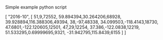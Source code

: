 Simple example python script 

  [
    "2016-10",
    [
      51,9,72552,
      59.894394,30.264206,68928,
      39.928894,116.388306,49394,
      38,-97,48338,
      34.099503,-118.4143,18730,
      47.6801,-122.120605,12501,
      47,29,12254,
      37.386,-122.0838,12219,
      51.533295,0.69999695,9321,
      -31.942795,115.8439,6155
    ]
  ]